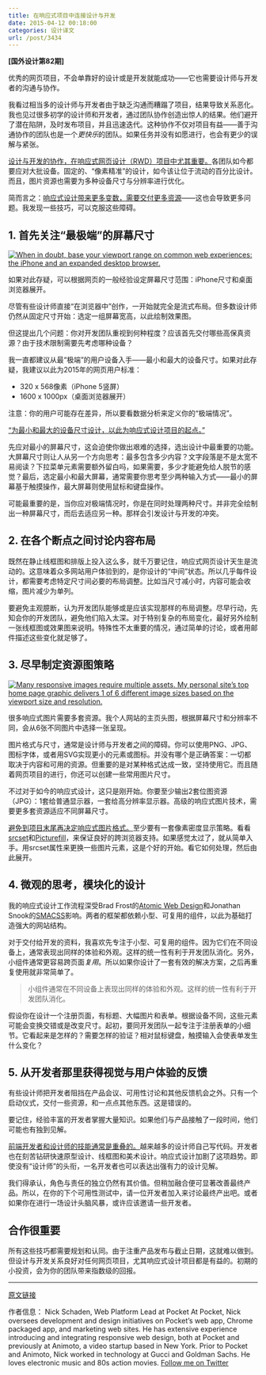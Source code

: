 ```yaml
---
title: 在响应式项目中连接设计与开发
date: 2015-04-12 00:18:00
categories: 设计译文
url: /post/3434
---
```


**[国外设计第82期]**

优秀的网页项目，不会单靠好的设计或是开发就能成功——它也需要设计师与开发者的沟通与协作。

我看过相当多的设计师与开发者由于缺乏沟通而糟蹋了项目，结果导致关系恶化。我也见过很多初学的设计师和开发者，通过团队协作创造出惊人的结果。他们避开了潜在陷阱，及时发布项目，并且迅速迭代。这种协作不仅对项目有益——善于沟通协作的团队也是一个*更快乐*的团队。如果任务并没有如愿进行，也会有更少的误解与紧张。

[设计与开发的协作，在响应式网页设计（RWD）项目中尤其重要。](https://twitter.com/intent/tweet?text=%22Design-development+collaboration+becomes+particularly+critical+in+responsive+web+design...%22+http%3A%2F%2Fblog.invisionapp.com%2F5-ways-to-bridge-the-designer-developer-gap-on-responsive-web-projects%2F+via+%40InVisionApp)各团队如今都要应对大批设备。固定的、“像素精准”的设计，如今该让位于流动的百分比设计。而且，图片资源也需要为多种设备尺寸与分辨率进行优化。

简而言之：[响应式设计带来更多变数，需要交付更多资源](https://twitter.com/intent/tweet?text=%22responsive+design+adds+more+variables+and+more+deliverables%22+http%3A%2F%2Fblog.invisionapp.com%2F5-ways-to-bridge-the-designer-developer-gap-on-responsive-web-projects%2F+via+%40InVisionApp)——这也会导致更多问题。我发现一些技巧，可以克服这些障碍。

## 1. 首先关注“最极端”的屏幕尺寸

[![When in doubt, base your viewport range on common web experiences: the iPhone and an expanded desktop browser.](http://blog.invisionapp.com/wp-content/uploads/2015/04/invisionpost_rwdrange.png)](http://blog.invisionapp.com/wp-content/uploads/2015/04/invisionpost_rwdrange.png "5 ways to bridge the designer-developer gap on responsive web projects")

如果对此存疑，可以根据网页的一般经验设定屏幕尺寸范围：iPhone尺寸和桌面浏览器展开。

尽管有些设计师直接“在浏览器中”创作，一开始就完全是流式布局。但多数设计师仍然从固定尺寸开始：选定一组屏幕宽高，以此绘制效果图。

但这提出几个问题：你对开发团队重视到何种程度？应该首先交付哪些高保真资源？由于技术限制需要先考虑哪种设备？

我一直都建议从最“极端”的用户设备入手——最小和最大的设备尺寸。如果对此存疑，我建议以此为2015年的网页用户标准：

* 320 x 568像素（iPhone 5竖屏）
* 1600 x 1000px（桌面浏览器展开）

注意：你的用户可能存在差异，所以要看数据分析来定义你的“极端情况”。

[“为最小和最大的设备尺寸设计，以此为响应式设计项目的起点。”](https://twitter.com/intent/tweet?text=%22Start+RWD+projects+by+designing+for+the+smallest+and+largest+common+device+sizes.%22+http%3A%2F%2Fblog.invisionapp.com%2F5-ways-to-bridge-the-designer-developer-gap-on-responsive-web-projects%2F+via+%40InVisionApp)

先应对最小的屏幕尺寸，这会迫使你做出艰难的选择，选出设计中最重要的功能。大屏幕尺寸则让人从另一个方向思考：最多包含多少内容？文字段落是不是太宽不易阅读？下拉菜单元素需要额外留白吗，如果需要，多少才能避免给人脱节的感觉？最后，选定最小和最大屏幕，通常需要你思考至少两种输入方式——最小的屏幕基于触摸操作，最大屏幕则使用鼠标和键盘操作。

可能最重要的是，当你应对极端情况时，你是在同时处理两种尺寸。并非完全绘制出一种屏幕尺寸，而后去适应另一种。那样会引发设计与开发的冲突。

## 2. 在各个断点之间讨论内容布局

既然在静止线框图和排版上投入这么多，就千万要记住，响应式网页设计天生是流动的。这意味着众多网站用户体验到的，是你设计的“中间”状态。所以几乎每件设计，都需要考虑特定尺寸间必要的布局调整。比如当尺寸减小时，内容可能会收缩，图片减少为单列。

要避免主观臆断，认为开发团队能够或是应该实现那样的布局调整。尽早行动，先知会你的开发团队，避免他们陷入太深。对于特别复杂的布局变化，最好另外绘制一张线框图或效果图来说明。特殊性不太重要的情况，通过简单的讨论，或者用邮件描述这些变化就足够了。

## 3. 尽早制定资源图策略

[![Many responsive images require multiple assets. My personal site’s top home page graphic delivers 1 of 6 different image sizes based on the viewport size and resolution.](http://blog.invisionapp.com/wp-content/uploads/2015/04/invisionpost_rwdimages.png)](http://blog.invisionapp.com/wp-content/uploads/2015/04/invisionpost_rwdimages.png "5 ways to bridge the designer-developer gap on responsive web projects")

很多响应式图片需要多套资源。我个人网站的主页头图，根据屏幕尺寸和分辨率不同，会从6张不同图片中选择一张呈现。

图片格式与尺寸，通常是设计师与开发者之间的障碍。你可以使用PNG、JPG、图标字体，或者用SVG实现更小的元素或图标。并没有哪个是正确答案：一切都取决于内容和可用的资源。但重要的是对某种格式达成一致，坚持使用它。而且随着网页项目的进行，你还可以创建一些常用图片尺寸。

不过对于如今的响应式设计，这只是刚开始。你要至少输出2套位图资源（JPG）：1套给普通显示器，一套给高分辨率显示器。高级的响应式图片技术，需要更多套资源适应不同屏幕尺寸。

[避免到项目末尾再决定响应式图片格式。](https://twitter.com/intent/tweet?text=%22Avoid+leaving+decisions+on+responsive+image+formats+to+the+end+of+a+project.%22+http%3A%2F%2Fblog.invisionapp.com%2F5-ways-to-bridge-the-designer-developer-gap-on-responsive-web-projects%2F+via+%40InVisionApp)至少要有一套像素密度显示策略。看看[srcset](http://blog.cloudfour.com/responsive-images-101-part-3-srcset-display-density/)和[Picturefill](http://scottjehl.github.io/picturefill/)，来保证良好的跨浏览器支持。如果感觉太过了，就从简单入手。用srcset属性来更换一些图片元素，这是个好的开始。看它如何处理，然后由此展开。

## 4. 微观的思考，模块化的设计

我的响应式设计工作流程深受Brad Frost的[Atomic Web Design](http://bradfrost.com/blog/post/atomic-web-design/)和Jonathan Snook的[SMACSS](https://smacss.com/)影响。两者的框架都依赖小型、可复用的组件，以此为基础打造强大的网站结构。

对于交付给开发的资料，我喜欢先专注于小型、可复用的组件。因为它们在不同设备上，通常表现出同样的体验和外观。这样的统一性有利于开发团队消化。另外，小组件通常更容易跨页面*复用*。所以如果你设计了一套有效的解决方案，之后再重复使用就非常简单了。

> 小组件通常在不同设备上表现出同样的体验和外观。这样的统一性有利于开发团队消化。

假设你在设计一个注册页面，有标题、大幅图片和表单。根据设备不同，这些元素可能会变换交错或是改变尺寸。起初，要同开发团队一起专注于注册表单的小细节。它看起来是怎样的？需要怎样的验证？相对鼠标键盘，触摸输入会使表单发生什么变化？

## 5. 从开发者那里获得视觉与用户体验的反馈

有些设计师把开发者阻挡在产品会议、可用性讨论和其他反馈机会之外。只有一个启动仪式，交付一些资源，和一点点其他东西。这是错误的。

要记住，经验丰富的开发者掌握大量知识。如果他们与产品接触了一段时间，他们可能也有独到见解。

[前端开发者和设计师的技能通常是重叠的。](https://twitter.com/intent/tweet?text=%22Front-end+developers%27+and+designers%27+skills+often+overlap.%22+http%3A%2F%2Fblog.invisionapp.com%2F5-ways-to-bridge-the-designer-developer-gap-on-responsive-web-projects%2F+via+%40InVisionApp)越来越多的设计师自己写代码。开发者也在刻苦钻研快速原型设计、线框图和美术设计。响应式设计加剧了这项趋势。即使没有“设计师”的头衔，一名开发者也可以表达出强有力的设计见解。

我们得承认，角色与责任的独立仍然有其价值。但稍加融合便可显著改善最终产品。所以，在你的下个可用性测试中，请一位开发者加入来讨论最终产出吧。或者如果你在进行一场设计头脑风暴，或许应该邀请一些开发者。

## 合作很重要

所有这些技巧都需要规划和认同。由于注重产品发布与截止日期，这就难以做到。但设计与开发关系良好对任何网页项目，尤其响应式设计项目都是有益的。初期的小投资，会为你的团队带来指数级的回报。

---

[原文链接](http://blog.invisionapp.com/5-ways-to-bridge-the-designer-developer-gap-on-responsive-web-projects/)

作者信息：
Nick Schaden, Web Platform Lead at Pocket
At Pocket, Nick oversees development and design initiatives on Pocket’s web app, Chrome packaged app, and marketing web sites. He has extensive experience introducing and integrating responsive web design, both at Pocket and previously at Animoto, a video startup based in New York. Prior to Pocket and Animoto, Nick worked in technology at Gucci and Goldman Sachs. He loves electronic music and 80s action movies.
[Follow me on Twitter](https://twitter.com/nschaden)